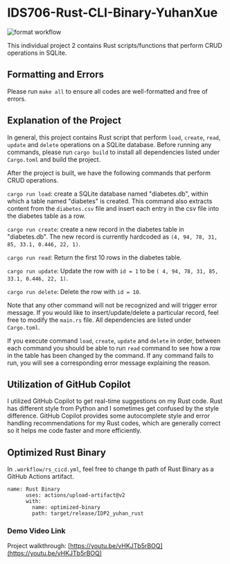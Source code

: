 # IDS706-Rust-CLI-Binary-YuhanXue

![format workflow](https://github.com/nogibjj/IDS706--Rust-CLI-Binary-YuhanXue/actions/workflows/rs_cicd.yml/badge.svg)

This individual project 2 contains Rust scripts/functions that perform CRUD operations in SQLite. 


## Formatting and Errors
Please run `make all` to ensure all codes are well-formatted and free of errors.

## Explanation of the Project
In general, this project contains Rust script that perform `load`, `create`, `read`, `update` and `delete` operations on a SQLite database.
Before running any commands, please run `cargo build` to install all dependencies listed under `Cargo.toml` and build the project.

After the project is built, we have the following commands that perform CRUD operations.

`cargo run load`: create a SQLite database named "diabetes.db", within which a table named "diabetes" is created. This command also extracts content from the `diabetes.csv` file and insert each entry in the csv file into the diabetes table as a row.

`cargo run create`: create a new record in the diabetes table in "diabetes.db". The new record is currently hardcoded as `(4, 94, 78, 31, 85, 33.1, 0.446, 22, 1)`.

`cargo run read`: Return the first 10 rows in the diabetes table.

`cargo run update`: Update the row with `id = 1` to be `( 4, 94, 78, 31, 85, 33.1, 0.446, 22, 1)`.

`cargo run delete`: Delete the row with `id = 10`.

Note that any other command will not be recognized and will trigger error message. If you would like to insert/update/delete a particular record, feel free to modify the `main.rs` file. All dependencies are listed under `Cargo.toml`.

If you execute command `load`, `create`, `update` and `delete` in order, between each command you should be able to run `read` command to see how a row in the table has been changed by the command. If any command fails to run, you will see a corresponding error message explaining the reason. 

## Utilization of GitHub Copilot
I utilized GitHub Copilot to get real-time suggestions on my Rust code. Rust has different style from Python and I sometimes get confused by the style difference. GitHub Copilot provides some autocomplete style and error handling recommendations for my Rust codes, which are generally correct so it helps me code faster and more efficiently.

## Optimized Rust Binary
In `.workflow/rs_cicd.yml`, feel free to change th path of Rust Binary as a GitHub Actions artifact.
```
name: Rust Binary
      uses: actions/upload-artifact@v2
      with:
        name: optimized-binary
        path: target/release/IDP2_yuhan_rust
```

### Demo Video Link
Project walkthrough: [https://youtu.be/vHKJTb5rBOQ](https://youtu.be/vHKJTb5rBOQ)